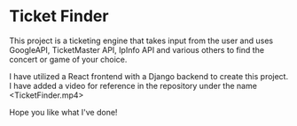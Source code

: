 # Ticket Finder

This project is a ticketing engine that takes input from the user and uses GoogleAPI, TicketMaster API, IpInfo API and various others to find the concert or game of your choice.

I have utilized a React frontend with a Django backend to create this project. I have added a video for reference in the repository under the name <TicketFinder.mp4>

Hope you like what I've done!
